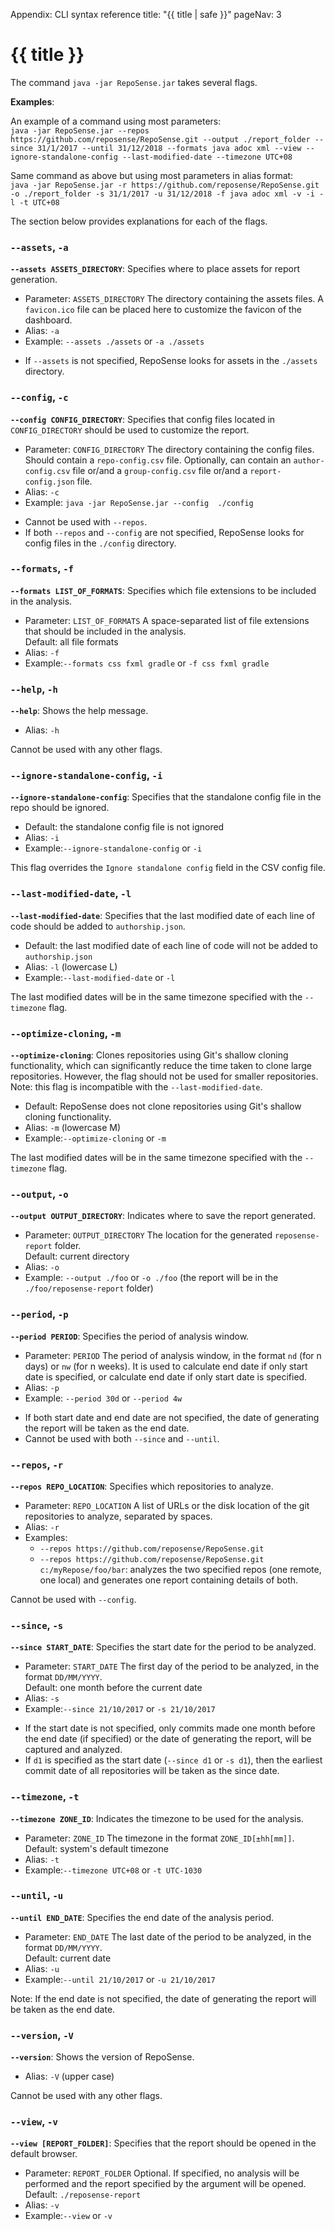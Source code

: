 <variable name="title">Appendix: CLI syntax reference</variable>
<frontmatter>
  title: "{{ title | safe }}"
  pageNav: 3
</frontmatter>

<h1 class="display-4"><md>{{ title }}</md></h1>

<div class="lead">

The command `java -jar RepoSense.jar` takes several flags.
</div>

<box>

**Examples**:

An example of a command using most parameters:<br>
`java -jar RepoSense.jar --repos https://github.com/reposense/RepoSense.git --output ./report_folder --since 31/1/2017 --until 31/12/2018 --formats java adoc xml --view --ignore-standalone-config --last-modified-date --timezone UTC+08`

Same command as above but using most parameters in alias format:<br>
`java -jar RepoSense.jar -r https://github.com/reposense/RepoSense.git -o ./report_folder -s 31/1/2017 -u 31/12/2018 -f java adoc xml -v -i -l -t UTC+08`
</box>

The section below provides explanations for each of the flags.

<!-- --------------------------◘---------------------------------------------------------------------------- -->

### `--assets`, `-a`

<div id="section-config">

**`--assets ASSETS_DIRECTORY`**: Specifies where to place assets for report generation.
* Parameter: `ASSETS_DIRECTORY` The directory containing the assets files. A `favicon.ico` file can be placed here to customize the favicon of the dashboard.
* Alias: `-a`
* Example: `--assets ./assets` or `-a ./assets`

<box type="info" seamless>

* If `--assets` is not specified, RepoSense looks for assets in the `./assets` directory.
</box>
</div>

<!-- --------------------------◘---------------------------------------------------------------------------- -->

### `--config`, `-c`

<div id="section-config">

**`--config CONFIG_DIRECTORY`**: Specifies that config files located in `CONFIG_DIRECTORY` should be used to customize the report.
* Parameter: `CONFIG_DIRECTORY` The directory containing the config files. Should contain a `repo-config.csv` file. Optionally, can contain an `author-config.csv` file or/and a `group-config.csv` file or/and a `report-config.json` file.
* Alias: `-c`
* Example: `java -jar RepoSense.jar --config  ./config`

<box type="info" seamless>

* Cannot be used with `--repos`.
* If both `--repos` and `--config` are not specified, RepoSense looks for config files in the `./config` directory.
</box>
</div>

<!-- ------------------------------------------------------------------------------------------------------ -->

### `--formats`, `-f`

**`--formats LIST_OF_FORMATS`**: Specifies which file extensions to be included in the analysis.
* Parameter: `LIST_OF_FORMATS` A space-separated list of file extensions that should be included in the analysis.<br>
  Default: all file formats
* Alias: `-f`
* Example:`--formats css fxml gradle` or `-f css fxml gradle`

<!-- ------------------------------------------------------------------------------------------------------ -->

### `--help`, `-h`

**`--help`**: Shows the help message.
* Alias: `-h`

<box type="info" seamless>

Cannot be used with any other flags.
</box>
<!-- ------------------------------------------------------------------------------------------------------ -->

### `--ignore-standalone-config`, `-i`

**`--ignore-standalone-config`**: Specifies that the standalone config file in the repo should be ignored.
* Default: the standalone config file is not ignored
* Alias: `-i`
* Example:`--ignore-standalone-config` or `-i`

<box type="info" seamless>

This flag overrides the `Ignore standalone config` field in the CSV config file.
</box>

<!-- ------------------------------------------------------------------------------------------------------ -->

### `--last-modified-date`, `-l`

**`--last-modified-date`**: Specifies that the last modified date of each line of code should be added to `authorship.json`.
* Default: the last modified date of each line of code will not be added to `authorship.json`
* Alias: `-l` (lowercase L)
* Example:`--last-modified-date` or `-l`

The last modified dates will be in the same timezone specified with the `--timezone` flag.

<!-- ------------------------------------------------------------------------------------------------------ -->

### `--optimize-cloning`, `-m`

**`--optimize-cloning`**: Clones repositories using Git's shallow cloning functionality, which can significantly reduce the time taken to clone large repositories. However, the flag should not be used for smaller repositories. Note: this flag is incompatible with the `--last-modified-date`.
* Default: RepoSense does not clone repositories using Git's shallow cloning functionality.
* Alias: `-m` (lowercase M)
* Example:`--optimize-cloning` or `-m`

The last modified dates will be in the same timezone specified with the `--timezone` flag.

<!-- ------------------------------------------------------------------------------------------------------ -->

### `--output`, `-o`

**`--output OUTPUT_DIRECTORY`**: Indicates where to save the report generated.
* Parameter: `OUTPUT_DIRECTORY` The location for the generated `reposense-report` folder.<br>
  Default: current directory
* Alias: `-o`
* Example: `--output ./foo` or `-o ./foo` (the report will be in the `./foo/reposense-report` folder)

<!-- ------------------------------------------------------------------------------------------------------ -->

### `--period`, `-p`

**`--period PERIOD`**: Specifies the period of analysis window.
* Parameter: `PERIOD` The period of analysis window, in the format `nd` (for n days) or `nw` (for n weeks). It is used to calculate end date if only start date is specified, or calculate end date if only start date is specified.
* Alias: `-p`
* Example: `--period 30d` or `--period 4w`

<box type="info" seamless>

* If both start date and end date are not specified, the date of generating the report will be taken as the end date.
* Cannot be used with both `--since` and `--until`.
</box>
<!-- ------------------------------------------------------------------------------------------------------ -->

### `--repos`, `-r`

**`--repos REPO_LOCATION`**: Specifies which repositories to analyze.
* Parameter: `REPO_LOCATION` A list of URLs or the disk location of the git repositories to analyze, separated by spaces.
* Alias: `-r`
* Examples:
  * `--repos https://github.com/reposense/RepoSense.git`
  * `--repos https://github.com/reposense/RepoSense.git c:/myRepose/foo/bar`: analyzes the two specified repos (one remote, one local) and generates one report containing details of both.

<box type="info" seamless>

Cannot be used with `--config`.
</box>
<!-- ------------------------------------------------------------------------------------------------------ -->

### `--since`, `-s`

**`--since START_DATE`**: Specifies the start date for the period to be analyzed.
* Parameter: `START_DATE` The first day of the period to be analyzed, in the format `DD/MM/YYYY`.<br>
  Default: one month before the current date
* Alias: `-s`
* Example:`--since 21/10/2017` or `-s 21/10/2017`

<box type="info" seamless>

* If the start date is not specified, only commits made one month before the end date (if specified) or the date of generating the report, will be captured and analyzed.
* If `d1` is specified as the start date (`--since d1` or `-s d1`), then the earliest commit date of all repositories will be taken as the since date.
</box>
<!-- ------------------------------------------------------------------------------------------------------ -->

### `--timezone`, `-t`

**`--timezone ZONE_ID`**: Indicates the timezone to be used for the analysis.
* Parameter: `ZONE_ID` The timezone in the format `ZONE_ID[±hh[mm]]`.<br>
  Default: system's default timezone
* Alias: `-t`
* Example:`--timezone UTC+08` or `-t UTC-1030`

<!-- ------------------------------------------------------------------------------------------------------ -->

### `--until`, `-u`

**`--until END_DATE`**: Specifies the end date of the analysis period.
* Parameter: `END_DATE` The last date of the period to be analyzed, in the format `DD/MM/YYYY`.<br>
  Default: current date
* Alias: `-u`
* Example:`--until 21/10/2017` or `-u 21/10/2017`

<box type="info" seamless>

Note: If the end date is not specified, the date of generating the report will be taken as the end date.
</box>

<!-- ------------------------------------------------------------------------------------------------------ -->

### `--version`, `-V`

**`--version`**: Shows the version of RepoSense.
* Alias: `-V` (upper case)

<box type="info" seamless>

Cannot be used with any other flags.
</box>
<!-- ------------------------------------------------------------------------------------------------------ -->

### `--view`, `-v`

**`--view [REPORT_FOLDER]`**: Specifies that the report should be opened in the default browser.
* Parameter: `REPORT_FOLDER` Optional. If specified, no analysis will be performed and the report specified by the argument will be opened.<br>
  Default: `./reposense-report`
* Alias: `-v`
* Example:`--view` or `-v`
